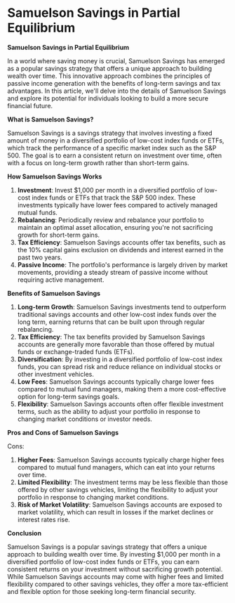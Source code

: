 # Samuelson Savings in Partial Equilibrium

**Samuelson Savings in Partial Equilibrium**

In a world where saving money is crucial, Samuelson Savings has emerged as a popular savings strategy that offers a unique approach to building wealth over time. This innovative approach combines the principles of passive income generation with the benefits of long-term savings and tax advantages. In this article, we'll delve into the details of Samuelson Savings and explore its potential for individuals looking to build a more secure financial future.

**What is Samuelson Savings?**

Samuelson Savings is a savings strategy that involves investing a fixed amount of money in a diversified portfolio of low-cost index funds or ETFs, which track the performance of a specific market index such as the S&P 500. The goal is to earn a consistent return on investment over time, often with a focus on long-term growth rather than short-term gains.

**How Samuelson Savings Works**

1. **Investment**: Invest $1,000 per month in a diversified portfolio of low-cost index funds or ETFs that track the S&P 500 index. These investments typically have lower fees compared to actively managed mutual funds.
2. **Rebalancing**: Periodically review and rebalance your portfolio to maintain an optimal asset allocation, ensuring you're not sacrificing growth for short-term gains.
3. **Tax Efficiency**: Samuelson Savings accounts offer tax benefits, such as the 10% capital gains exclusion on dividends and interest earned in the past two years.
4. **Passive Income**: The portfolio's performance is largely driven by market movements, providing a steady stream of passive income without requiring active management.

**Benefits of Samuelson Savings**

1. **Long-term Growth**: Samuelson Savings investments tend to outperform traditional savings accounts and other low-cost index funds over the long term, earning returns that can be built upon through regular rebalancing.
2. **Tax Efficiency**: The tax benefits provided by Samuelson Savings accounts are generally more favorable than those offered by mutual funds or exchange-traded funds (ETFs).
3. **Diversification**: By investing in a diversified portfolio of low-cost index funds, you can spread risk and reduce reliance on individual stocks or other investment vehicles.
4. **Low Fees**: Samuelson Savings accounts typically charge lower fees compared to mutual fund managers, making them a more cost-effective option for long-term savings goals.
5. **Flexibility**: Samuelson Savings accounts often offer flexible investment terms, such as the ability to adjust your portfolio in response to changing market conditions or investor needs.

**Pros and Cons of Samuelson Savings**

Cons:

1. **Higher Fees**: Samuelson Savings accounts typically charge higher fees compared to mutual fund managers, which can eat into your returns over time.
2. **Limited Flexibility**: The investment terms may be less flexible than those offered by other savings vehicles, limiting the flexibility to adjust your portfolio in response to changing market conditions.
3. **Risk of Market Volatility**: Samuelson Savings accounts are exposed to market volatility, which can result in losses if the market declines or interest rates rise.

**Conclusion**

Samuelson Savings is a popular savings strategy that offers a unique approach to building wealth over time. By investing $1,000 per month in a diversified portfolio of low-cost index funds or ETFs, you can earn consistent returns on your investment without sacrificing growth potential. While Samuelson Savings accounts may come with higher fees and limited flexibility compared to other savings vehicles, they offer a more tax-efficient and flexible option for those seeking long-term financial security.
